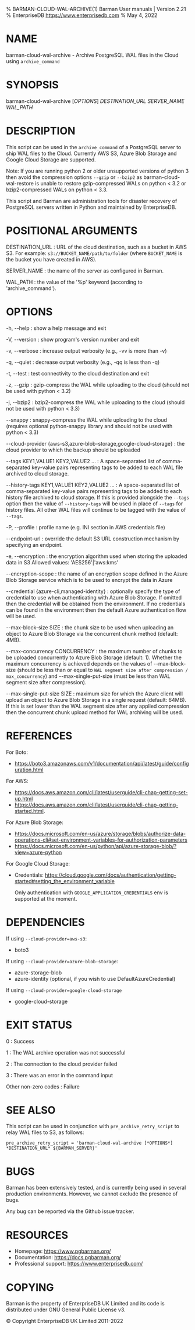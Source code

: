 % BARMAN-CLOUD-WAL-ARCHIVE(1) Barman User manuals | Version 2.21
% EnterpriseDB <https://www.enterprisedb.com>
% May 4, 2022

# NAME

barman-cloud-wal-archive - Archive PostgreSQL WAL files in the Cloud using `archive_command`


# SYNOPSIS

barman-cloud-wal-archive [*OPTIONS*] *DESTINATION_URL* *SERVER_NAME* *WAL_PATH*


# DESCRIPTION

This script can be used in the `archive_command` of a PostgreSQL
server to ship WAL files to the Cloud. Currently AWS S3, Azure Blob
Storage and Google Cloud Storage are supported.

Note: If you are running python 2 or older unsupported versions of
python 3 then avoid the compression options `--gzip` or `--bzip2` as
barman-cloud-wal-restore is unable to restore gzip-compressed WALs
on python < 3.2 or bzip2-compressed WALs on python < 3.3.

This script and Barman are administration tools for disaster recovery
of PostgreSQL servers written in Python and maintained by EnterpriseDB.


# POSITIONAL ARGUMENTS

DESTINATION_URL
:    URL of the cloud destination, such as a bucket in AWS S3.
     For example: `s3://BUCKET_NAME/path/to/folder` (where `BUCKET_NAME`
     is the bucket you have created in AWS).


SERVER_NAME
:    the name of the server as configured in Barman.

WAL_PATH
:    the value of the '%p' keyword (according to 'archive_command').

# OPTIONS

-h, --help
:    show a help message and exit

-V, --version
:    show program's version number and exit

-v, --verbose
:    increase output verbosity (e.g., -vv is more than -v)

-q, --quiet
:    decrease output verbosity (e.g., -qq is less than -q)

-t, --test
:    test connectivity to the cloud destination and exit

-z, --gzip
:    gzip-compress the WAL while uploading to the cloud
     (should not be used with python < 3.2)

-j, --bzip2
:    bzip2-compress the WAL while uploading to the cloud
     (should not be used with python < 3.3)

--snappy
:    snappy-compress the WAL while uploading to the cloud
     (requires optional python-snappy library and should not be
     used with python < 3.3)

--cloud-provider {aws-s3,azure-blob-storage,google-cloud-storage}
:    the cloud provider to which the backup should be uploaded

--tags KEY1,VALUE1 KEY2,VALUE2 ...
:    A space-separated list of comma-separated key-value pairs representing tags
     to be added to each WAL file archived to cloud storage.

--history-tags KEY1,VALUE1 KEY2,VALUE2 ...
:    A space-separated list of comma-separated key-value pairs representing tags
     to be added to each history file archived to cloud storage.
     If this is provided alongside the `--tags` option then the value of
     `--history-tags` will be used in place of `--tags` for history files.
     All other WAL files will continue to be tagged with the value of `--tags`.

-P, --profile
:    profile name (e.g. INI section in AWS credentials file)

--endpoint-url
:    override the default S3 URL construction mechanism by specifying an endpoint.

-e, --encryption
:    the encryption algorithm used when storing the uploaded data in S3
     Allowed values: 'AES256'|'aws:kms'

--encryption-scope
:    the name of an encryption scope defined in the Azure Blob Storage
     service which is to be used to encrypt the data in Azure

--credential {azure-cli,managed-identity}
:    optionally specify the type of credential to use when authenticating with
     Azure Blob Storage. If omitted then the credential will be obtained from the
     environment. If no credentials can be found in the environment then the default
     Azure authentication flow will be used.

--max-block-size SIZE
:    the chunk size to be used when uploading an object to Azure Blob Storage via the
     concurrent chunk method (default: 4MB).

--max-concurrency CONCURRENCY
:    the maximum number of chunks to be uploaded concurrently to Azure Blob Storage
     (default: 1). Whether the maximum concurrency is achieved depends on the values
     of --max-block-size (should be less than or equal to
     `WAL segment size after compression / max_concurrency`) and --max-single-put-size
     (must be less than WAL segment size after compression).

--max-single-put-size SIZE
:    maximum size for which the Azure client will upload an object to Azure Blob
     Storage in a single request (default: 64MB). If this is set lower than the
     WAL segment size after any applied compression then the concurrent chunk upload
     method for WAL archiving will be used.

# REFERENCES

For Boto:

* https://boto3.amazonaws.com/v1/documentation/api/latest/guide/configuration.html

For AWS:

* https://docs.aws.amazon.com/cli/latest/userguide/cli-chap-getting-set-up.html
* https://docs.aws.amazon.com/cli/latest/userguide/cli-chap-getting-started.html.

For Azure Blob Storage:

* https://docs.microsoft.com/en-us/azure/storage/blobs/authorize-data-operations-cli#set-environment-variables-for-authorization-parameters
* https://docs.microsoft.com/en-us/python/api/azure-storage-blob/?view=azure-python

For Google Cloud Storage:
* Credentials: https://cloud.google.com/docs/authentication/getting-started#setting_the_environment_variable

  Only authentication with `GOOGLE_APPLICATION_CREDENTIALS` env is supported at the moment.

# DEPENDENCIES

If using `--cloud-provider=aws-s3`:

* boto3

If using `--cloud-provider=azure-blob-storage`:

* azure-storage-blob
* azure-identity (optional, if you wish to use DefaultAzureCredential)

If using `--cloud-provider=google-cloud-storage`
* google-cloud-storage 

# EXIT STATUS

0
:   Success

1
:   The WAL archive operation was not successful

2
:   The connection to the cloud provider failed

3
:   There was an error in the command input

Other non-zero codes
:   Failure


# SEE ALSO

This script can be used in conjunction with `pre_archive_retry_script` to relay WAL
files to S3, as follows:

```
pre_archive_retry_script = 'barman-cloud-wal-archive [*OPTIONS*] *DESTINATION_URL* ${BARMAN_SERVER}'
```


# BUGS

Barman has been extensively tested, and is currently being used in several
production environments. However, we cannot exclude the presence of bugs.

Any bug can be reported via the Github issue tracker.

# RESOURCES

* Homepage: <https://www.pgbarman.org/>
* Documentation: <https://docs.pgbarman.org/>
* Professional support: <https://www.enterprisedb.com/>


# COPYING

Barman is the property of EnterpriseDB UK Limited
and its code is distributed under GNU General Public License v3.

© Copyright EnterpriseDB UK Limited 2011-2022
